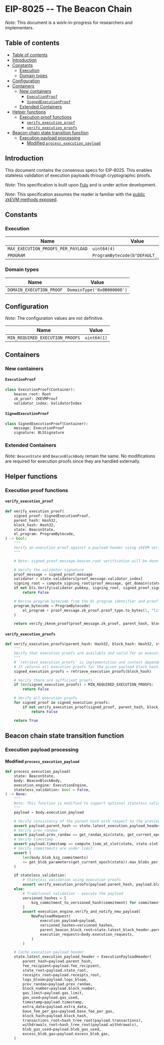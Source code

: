 # EIP-8025 -- The Beacon Chain

*Note*: This document is a work-in-progress for researchers and implementers.

## Table of contents

<!-- mdformat-toc start --slug=github --no-anchors --maxlevel=6 --minlevel=2 -->

- [Table of contents](#table-of-contents)
- [Introduction](#introduction)
- [Constants](#constants)
  - [Execution](#execution)
  - [Domain types](#domain-types)
- [Configuration](#configuration)
- [Containers](#containers)
  - [New containers](#new-containers)
    - [`ExecutionProof`](#executionproof)
    - [`SignedExecutionProof`](#signedexecutionproof)
  - [Extended Containers](#extended-containers)
- [Helper functions](#helper-functions)
  - [Execution proof functions](#execution-proof-functions)
    - [`verify_execution_proof`](#verify_execution_proof)
    - [`verify_execution_proofs`](#verify_execution_proofs)
- [Beacon chain state transition function](#beacon-chain-state-transition-function)
  - [Execution payload processing](#execution-payload-processing)
    - [Modified `process_execution_payload`](#modified-process_execution_payload)

<!-- mdformat-toc end -->

## Introduction

This document contains the consensus specs for EIP-8025. This enables stateless
validation of execution payloads through cryptographic proofs.

*Note*: This specification is built upon [Fulu](../../fulu/beacon-chain.md) and
is under active development.

*Note*: This specification assumes the reader is familiar with the
[public zkEVM methods exposed](./zkevm.md).

## Constants

### Execution

| Name                               | Value                                  |
| ---------------------------------- | -------------------------------------- |
| `MAX_EXECUTION_PROOFS_PER_PAYLOAD` | `uint64(4)`                            |
| `PROGRAM`                          | `ProgramBytecode(b"DEFAULT__PROGRAM")` |

### Domain types

| Name                     | Value                      |
| ------------------------ | -------------------------- |
| `DOMAIN_EXECUTION_PROOF` | `DomainType('0x0B000000')` |

## Configuration

*Note*: The configuration values are not definitive.

| Name                            | Value       |
| ------------------------------- | ----------- |
| `MIN_REQUIRED_EXECUTION_PROOFS` | `uint64(1)` |

## Containers

### New containers

#### `ExecutionProof`

```python
class ExecutionProof(Container):
    beacon_root: Root
    zk_proof: ZKEVMProof
    validator_index: ValidatorIndex
```

#### `SignedExecutionProof`

```python
class SignedExecutionProof(Container):
    message: ExecutionProof
    signature: BLSSignature
```

### Extended Containers

*Note*: `BeaconState` and `BeaconBlockBody` remain the same. No modifications
are required for execution proofs since they are handled externally.

## Helper functions

### Execution proof functions

#### `verify_execution_proof`

```python
def verify_execution_proof(
    signed_proof: SignedExecutionProof,
    parent_hash: Hash32,
    block_hash: Hash32,
    state: BeaconState,
    el_program: ProgramBytecode,
) -> bool:
    """
    Verify an execution proof against a payload header using zkEVM verification.
    """

    # Note: signed_proof.message.beacon_root verification will be done at a higher level

    # Verify the validator signature
    proof_message = signed_proof.message
    validator = state.validators[proof_message.validator_index]
    signing_root = compute_signing_root(proof_message, get_domain(state, DOMAIN_EXECUTION_PROOF))
    if not bls.Verify(validator.pubkey, signing_root, signed_proof.signature):
        return False

    # Derive program bytecode from the EL program identifier and proof type
    program_bytecode = ProgramBytecode(
        el_program + proof_message.zk_proof.proof_type.to_bytes(1, "little")
    )

    return verify_zkevm_proof(proof_message.zk_proof, parent_hash, block_hash, program_bytecode)
```

#### `verify_execution_proofs`

```python
def verify_execution_proofs(parent_hash: Hash32, block_hash: Hash32, state: BeaconState) -> bool:
    """
    Verify that execution proofs are available and valid for an execution payload.
    """
    # `retrieve_execution_proofs` is implementation and context dependent.
    # It returns all execution proofs for the given payload block hash.
    signed_execution_proofs = retrieve_execution_proofs(block_hash)

    # Verify there are sufficient proofs
    if len(signed_execution_proofs) < MIN_REQUIRED_EXECUTION_PROOFS:
        return False

    # Verify all execution proofs
    for signed_proof in signed_execution_proofs:
        if not verify_execution_proof(signed_proof, parent_hash, block_hash, state, PROGRAM):
            return False

    return True
```

## Beacon chain state transition function

### Execution payload processing

#### Modified `process_execution_payload`

```python
def process_execution_payload(
    state: BeaconState,
    body: BeaconBlockBody,
    execution_engine: ExecutionEngine,
    stateless_validation: bool = False,
) -> None:
    """
    Note: This function is modified to support optional stateless validation with execution proofs.
    """
    payload = body.execution_payload

    # Verify consistency of the parent hash with respect to the previous execution payload header
    assert payload.parent_hash == state.latest_execution_payload_header.block_hash
    # Verify prev_randao
    assert payload.prev_randao == get_randao_mix(state, get_current_epoch(state))
    # Verify timestamp
    assert payload.timestamp == compute_time_at_slot(state, state.slot)
    # Verify commitments are under limit
    assert (
        len(body.blob_kzg_commitments)
        <= get_blob_parameters(get_current_epoch(state)).max_blobs_per_block
    )

    if stateless_validation:
        # Stateless validation using execution proofs
        assert verify_execution_proofs(payload.parent_hash, payload.block_hash, state)
    else:
        # Traditional validation - execute the payload
        versioned_hashes = [
            kzg_commitment_to_versioned_hash(commitment) for commitment in body.blob_kzg_commitments
        ]
        assert execution_engine.verify_and_notify_new_payload(
            NewPayloadRequest(
                execution_payload=payload,
                versioned_hashes=versioned_hashes,
                parent_beacon_block_root=state.latest_block_header.parent_root,
                execution_requests=body.execution_requests,
            )
        )

    # Cache execution payload header
    state.latest_execution_payload_header = ExecutionPayloadHeader(
        parent_hash=payload.parent_hash,
        fee_recipient=payload.fee_recipient,
        state_root=payload.state_root,
        receipts_root=payload.receipts_root,
        logs_bloom=payload.logs_bloom,
        prev_randao=payload.prev_randao,
        block_number=payload.block_number,
        gas_limit=payload.gas_limit,
        gas_used=payload.gas_used,
        timestamp=payload.timestamp,
        extra_data=payload.extra_data,
        base_fee_per_gas=payload.base_fee_per_gas,
        block_hash=payload.block_hash,
        transactions_root=hash_tree_root(payload.transactions),
        withdrawals_root=hash_tree_root(payload.withdrawals),
        blob_gas_used=payload.blob_gas_used,
        excess_blob_gas=payload.excess_blob_gas,
    )
```
